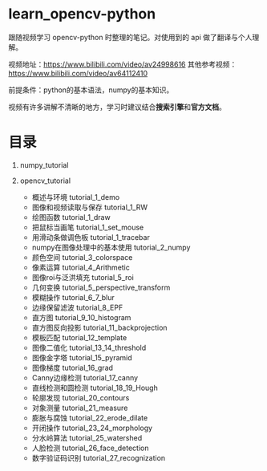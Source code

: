 # learn_opencv-python

跟随视频学习 opencv-python 时整理的笔记。对使用到的 api 做了翻译与个人理解。

视频地址：https://www.bilibili.com/video/av24998616
其他参考视频： https://www.bilibili.com/video/av64112410

前提条件：python的基本语法，numpy的基本知识。

视频有许多讲解不清晰的地方，学习时建议结合**搜索引擎**和**官方文档**。

# 目录
1. numpy_tutorial

2. opencv_tutorial
    - 概述与环境  tutorial_1_demo
    - 图像和视频读取与保存  tutorial_1_RW
    - 绘图函数  tutorial_1_draw
    - 把鼠标当画笔  tutorial_1_set_mouse
    - 用滑动条做调色板  tutorial_1_tracebar
    - numpy在图像处理中的基本使用  tutorial_2_numpy
    - 颜色空间  tutorial_3_colorspace
    - 像素运算  tutorial_4_Arithmetic
    - 图像roi与泛洪填充  tutorial_5_roi
    - 几何变换  tutorial_5_perspective_transform
    - 模糊操作  tutorial_6_7_blur
    - 边缘保留滤波  tutorial_8_EPF
    - 直方图  tutorial_9_10_histogram
    - 直方图反向投影  tutorial_11_backprojection
    - 模板匹配  tutorial_12_template
    - 图像二值化  tutorial_13_14_threshold
    - 图像金字塔  tutorial_15_pyramid
    - 图像梯度  tutorial_16_grad
    - Canny边缘检测  tutorial_17_canny
    - 直线检测和圆检测  tutorial_18_19_Hough
    - 轮廓发现  tutorial_20_contours
    - 对象测量  tutorial_21_measure
    - 膨胀与腐蚀  tutorial_22_erode_dilate
    - 开闭操作  tutorial_23_24_morphology
    - 分水岭算法  tutorial_25_watershed
    - 人脸检测  tutorial_26_face_detection
    - 数字验证码识别  tutorial_27_recognization
